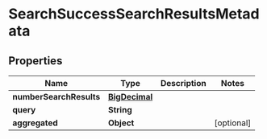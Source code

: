 
# SearchSuccessSearchResultsMetadata

## Properties
Name | Type | Description | Notes
------------ | ------------- | ------------- | -------------
**numberSearchResults** | [**BigDecimal**](BigDecimal.md) |  | 
**query** | **String** |  | 
**aggregated** | **Object** |  |  [optional]



